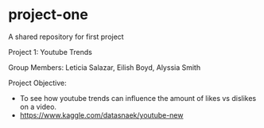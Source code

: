 # project-one
A shared repository for first project

Project 1: Youtube Trends

Group Members:
Leticia Salazar, Eilish Boyd, Alyssia Smith

Project Objective:
 - To see how youtube trends can influence the amount of likes vs dislikes on a video.
 - https://www.kaggle.com/datasnaek/youtube-new
